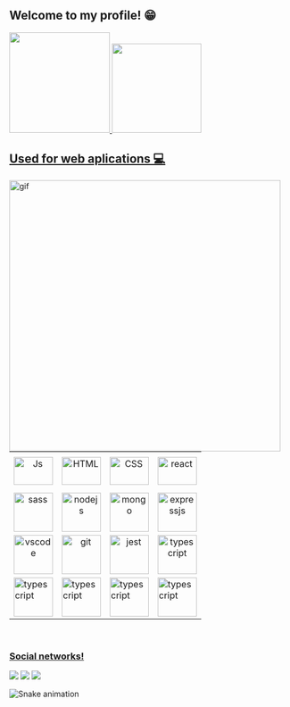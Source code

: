 ## Welcome to my profile! 😁

 <div>
   <a href="https://github.com/Pedro-Henrique-dos-Santos">
   <img height="180em" src="https://github-readme-stats.vercel.app/api?username=Pedro-Henrique-dos-Santos&show_icons=true&theme=synthwave&include_all_commits=true&count_private=true"/>
   <img height="160em" src="https://github-readme-stats.vercel.app/api/top-langs/?username=Pedro-Henrique-dos-Santos&layout=compact&langs_count=6&theme=synthwave"/>

</div>
 <h2>Used for web aplications 💻</h2>
 <img src="./Anime+Blogging_gif (480×270).gif" "height="288" width="486" alt="gif" align="left"/>
<table align="center">
  <tr height="72px">
   <td align="center">
     <img align="center" alt="Js" height="50" width="70" src="https://skillicons.dev/icons?i=javascript">
    </td>
   <td align="center">
     <img align="center" alt="HTML" height="50" width="70" src="https://skillicons.dev/icons?i=html">
   </td>
   <td align="center">
     <img align="center" alt="CSS" height="50" width="70" src="https://skillicons.dev/icons?i=css">
   </td>
   <td align="center">
     <img src="https://skillicons.dev/icons?i=react" height="50" width="70" alt="react" align="center" />
   </td>
  </tr>
 <tr >
  <td align="center">
  <img src="https://skillicons.dev/icons?i=sass" "height="50" width="70" alt="sass" align="center"/>
 </td>
   <td align="center">                                                                                                                                                 
  <img src="https://skillicons.dev/icons?i=nodejs" "height="50" width="70" alt="nodejs" align="center"/>
  </td>
   <td align="center">
  <img src="https://skillicons.dev/icons?i=mongodb" "height="50" width="70" alt="mongo" align="center" />
 </td>
 <td align="center">                                                                                                                                                   
  <img src="https://skillicons.dev/icons?i=expressjs" "height="50" width="70" alt="expressjs" align="center"/>
  </td>
 </tr>
  <tr >
  <td align="center">
  <img src="https://skillicons.dev/icons?i=redux" "height="50" width="70" alt="vscode" align="center"/>
 </td>
   <td align="center">                                                                                                                                                 
  <img src="https://skillicons.dev/icons?i=git" "height="50" width="70" alt="git" align="center"/>
  </td>
   <td align="center">
  <img src="https://skillicons.dev/icons?i=nestjs" "height="50" width="70" alt="jest" align="center" />
 </td>
 <td align="center">                                                                                                                                                   
  <img src="https://skillicons.dev/icons?i=ts" "height="50" width="70" alt="typescript" align="center"/>
  </td>
 </tr>
 <tr>
  <td>
   <img src="https://skillicons.dev/icons?i=vscode" "height="50" width="70" alt="typescript" align="center"/>
  </td>
  <td>
   <img src="https://skillicons.dev/icons?i=styledcomponents" "height="50" width="70" alt="typescript" align="center"/>
  </td>     
  <td>
   <img src="https://skillicons.dev/icons?i=mysql" "height="50" width="70" alt="typescript" align="center"/>
  </td>   
    <td>
   <img src="https://skillicons.dev/icons?i=prisma" "height="50" width="70" alt="typescript" align="center"/>
  </td>                                                                                                         
   </table>                
                 
</div>
 
 <br>
 
  ### Social networks!
 
<div> 
  
  <a href="https://www.instagram.com/ptb0y/" target="_blank"><img src="https://img.shields.io/badge/-Instagram-%23E4405F?style=for-the-badge&logo=instagram&logoColor=white" target="_blank"></a>
  <a href = ""><img src="https://img.shields.io/badge/-Gmail-%23333?style=for-the-badge&logo=gmail&logoColor=white" target="_blank"></a>
  <a href="" target="_blank"><img src="https://img.shields.io/badge/-LinkedIn-%230077B5?style=for-the-badge&logo=linkedin&logoColor=white" target="_blank"></a> 
 
  ![Snake animation](https://github.com/Pedro-Henrique-dos-Santos/Pedro-Henrique-dos-Santos/blob/output/github-contribution-grid-snake.svg)

</div>
